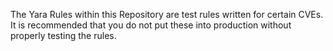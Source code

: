 The Yara Rules within this Repository are test rules written for certain CVEs. It is recommended that you do not put these into production without properly testing the rules.
